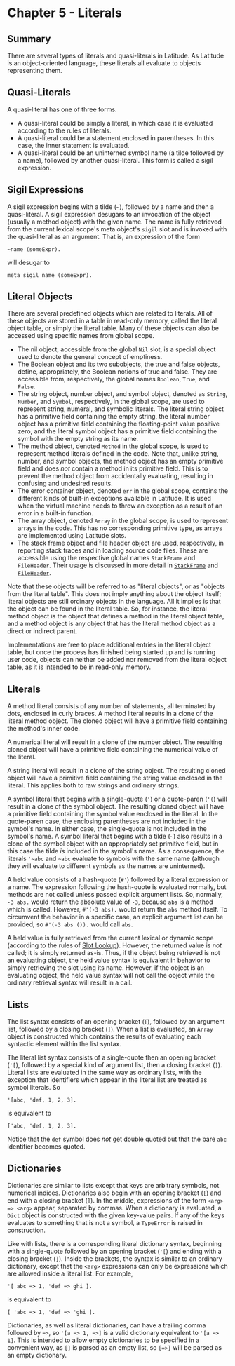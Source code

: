 
# Chapter 5 - Literals

## Summary

There are several types of literals and quasi-literals in Latitude. As
Latitude is an object-oriented language, these literals all evaluate
to objects representing them.

## Quasi-Literals

A quasi-literal has one of three forms.

 * A quasi-literal could be simply a literal, in which case it is
   evaluated according to the rules of literals.
 * A quasi-literal could be a statement enclosed in parentheses. In
   this case, the inner statement is evaluated.
 * A quasi-literal could be an uninterned symbol name (a tilde
   followed by a name), followed by another quasi-literal. This form
   is called a sigil expression.

## Sigil Expressions

A sigil expression begins with a tilde (`~`), followed by a name and
then a quasi-literal. A sigil expression desugars to an invocation of
the object (usually a method object) with the given name. The name is
fully retrieved from the current lexical scope's meta object's `sigil`
slot and is invoked with the quasi-literal as an argument. That is, an
expression of the form

    ~name (someExpr).

will desugar to

    meta sigil name (someExpr).

## Literal Objects

There are several predefined objects which are related to
literals. All of these objects are stored in a table in read-only
memory, called the literal object table, or simply the literal
table. Many of these objects can also be accessed using specific names
from global scope.

 * The nil object, accessible from the global `Nil` slot, is a special
   object used to denote the general concept of emptiness.
 * The Boolean object and its two subobjects, the true and false
   objects, define, appropriately, the Boolean notions of true and
   false. They are accessible from, respectively, the global names
   `Boolean`, `True`, and `False`.
 * The string object, number object, and symbol object, denoted as
   `String`, `Number`, and `Symbol`, respectively, in the global
   scope, are used to represent string, numeral, and symbolic
   literals. The literal string object has a primitive field
   containing the empty string, the literal number object has a
   primitive field containing the floating-point value positive zero,
   and the literal symbol object has a primitive field containing the
   symbol with the empty string as its name.
 * The method object, denoted `Method` in the global scope, is used to
   represent method literals defined in the code. Note that, unlike
   string, number, and symbol objects, the method object has an empty
   primitive field and does *not* contain a method in its primitive
   field. This is to prevent the method object from accidentally
   evaluating, resulting in confusing and undesired results.
 * The error container object, denoted `err` in the global scope,
   contains the different kinds of built-in exceptions available in
   Latitude. It is used when the virtual machine needs to throw an
   exception as a result of an error in a built-in function.
 * The array object, denoted `Array` in the global scope, is used to
   represent arrays in the code. This has no corresponding primitive
   type, as arrays are implemented using Latitude slots.
 * The stack frame object and file header object are used,
   respectively, in reporting stack traces and in loading source code
   files. These are accessible using the respective global names
   `StackFrame` and `FileHeader`. Their usage is discussed in more
   detail in [`StackFrame`](../ii_standard_library/stackframe.md)
   and [`FileHeader`](../ii_standard_library/fileheader.md).

Note that these objects will be referred to as "literal objects", or
as "objects from the literal table". This does not imply anything
about the object itself; literal objects are still ordinary objects in
the language. All it implies is that the object can be found in the
literal table. So, for instance, the literal method object is the
object that defines a method in the literal object table, and a method
object is any object that has the literal method object as a direct or
indirect parent.

Implementations are free to place additional entries in the literal
object table, but once the process has finished being started up and
is running user code, objects can neither be added nor removed from
the literal object table, as it is intended to be in read-only memory.

## Literals

A method literal consists of any number of statements, all terminated
by dots, enclosed in curly braces. A method literal results in a clone
of the literal method object. The cloned object will have a primitive
field containing the method's inner code.

A numerical literal will result in a clone of the number object. The
resulting cloned object will have a primitive field containing the
numerical value of the literal.

A string literal will result in a clone of the string object. The
resulting cloned object will have a primitive field containing the
string value enclosed in the literal. This applies both to raw strings
and ordinary strings.

A symbol literal that begins with a single-quote (`'`) or a
quote-paren (`'(`) will result in a clone of the symbol object. The
resulting cloned object will have a primitive field containing the
symbol value enclosed in the literal. In the quote-paren case, the
enclosing parentheses are not included in the symbol's name. In either
case, the single-quote is not included in the symbol's name. A symbol
literal that begins with a tilde (`~`) also results in a clone of the
symbol object with an appropriately set primitive field, but in this
case the tilde *is* included in the symbol's name. As a consequence,
the literals `'~abc` and `~abc` evaluate to symbols with the same name
(although they will evaluate to different symbols as the names are
uninterned).

A held value consists of a hash-quote (`#'`) followed by a literal
expression or a name. The expression following the hash-quote is
evaluated normally, but methods are not called unless passed explicit
argument lists. So, normally, `-3 abs.` would return the absolute
value of `-3`, because `abs` is a method which is called. However,
`#'(-3 abs).` would return the `abs` method itself. To circumvent the
behavior in a specific case, an explicit argument list can be
provided, so `#'(-3 abs ()).` would call `abs`.

A held value is fully retrieved from the current
lexical or dynamic scope (according to the rules
of [Slot Lookup](ch4_evaluation.md#slot-lookup)). However, the
returned value is *not* called; it is simply returned as-is. Thus, if
the object being retrieved is not an evaluating object, the held value
syntax is equivalent in behavior to simply retrieving the slot using
its name. However, if the object is an evaluating object, the held
value syntax will not call the object while the ordinary retrieval
syntax will result in a call.

## Lists

The list syntax consists of an opening bracket (`[`), followed by an
argument list, followed by a closing bracket (`]`). When a list is
evaluated, an `Array` object is constructed which contains the results
of evaluating each syntactic element within the list syntax.

The literal list syntax consists of a single-quote then an opening
bracket (`'[`), followed by a special kind of argument list, then a
closing bracket (`]`). Literal lists are evaluated in the same way as
ordinary lists, with the exception that identifiers which appear in
the literal list are treated as symbol literals. So

    '[abc, 'def, 1, 2, 3].

is equivalent to

    ['abc, 'def, 1, 2, 3].

Notice that the `def` symbol does *not* get double quoted but that the
bare `abc` identifier becomes quoted.

## Dictionaries

Dictionaries are similar to lists except that keys are arbitrary
symbols, not numerical indices. Dictionaries also begin with an
opening bracket (`[`) and end with a closing bracket (`]`). In the
middle, expressions of the form `<arg> => <arg>` appear, separated by
commas. When a dictionary is evaluated, a `Dict` object is constructed
with the given key-value pairs. If any of the keys evaluates to
something that is not a symbol, a `TypeError` is raised in
construction.

Like with lists, there is a corresponding literal dictionary syntax,
beginning with a single-quote followed by an opening bracket (`'[`)
and ending with a closing bracket (`]`). Inside the brackets, the
syntax is similar to an ordinary dictionary, except that the `<arg>`
expressions can only be expressions which are allowed inside a literal
list. For example,

    '[ abc => 1, 'def => ghi ].

is equivalent to

    [ 'abc => 1, 'def => 'ghi ].

Dictionaries, as well as literal dictionaries, can have a trailing
comma followed by `=>`, so `'[a => 1, =>]` is a valid dictionary
equivalent to `'[a => 1]`. This is intended to allow empty
dictionaries to be specified in a convenient way, as `[]` is parsed as
an empty list, so `[=>]` will be parsed as an empty dictionary.
